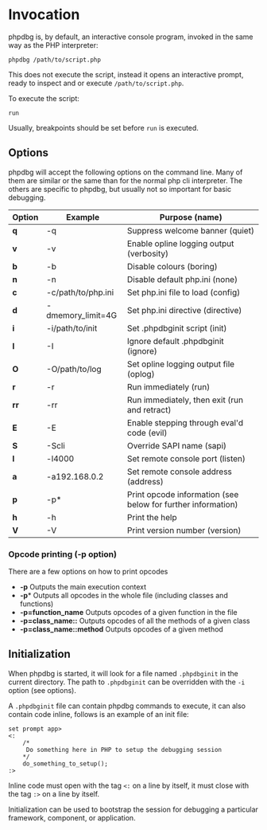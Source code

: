 Invocation
==========

phpdbg is, by default, an interactive console program, invoked in the same way as the PHP interpreter:

    phpdbg /path/to/script.php

This does not execute the script, instead it opens an interactive prompt, ready to inspect and or execute ```/path/to/script.php```.

To execute the script:

    run

Usually, breakpoints should be set before ```run``` is executed.

Options
-------

phpdbg will accept the following options on the command line. Many of them are similar or the same than for the normal php cli interpreter. The others are specific to phpdbg, but usually not so important for basic debugging.

<table>
    <thead>
        <tr>
            <th>Option</th>
            <th>Example</th>
            <th>Purpose (name)</th>
        </tr>
    </thead>
    <tbody>
        <tr>
            <td><b>q</b></td>
            <td>-q</td>
            <td>Suppress welcome banner (quiet)</td>
        </tr>
        <tr>
            <td><b>v</b></td>
            <td>-v</td>
            <td>Enable opline logging output (verbosity)</td>
        </tr>
        <tr>
            <td><b>b</b></td>
            <td>-b</td>
            <td>Disable colours (boring)</td>
        </tr>
        <tr>
            <td><b>n</b></td>
            <td>-n</td>
            <td>Disable default php.ini (none)</td>
        </tr>
        <tr>
            <td><b>c</b></td>
            <td>-c/path/to/php.ini</td>
            <td>Set php.ini file to load (config)</td>
        </tr>
        <tr>
            <td><b>d</b></td>
            <td>-dmemory_limit=4G</td>
            <td>Set php.ini directive (directive)</td>
        </tr>
        <tr>
            <td><b>i</b></td>
            <td>-i/path/to/init</td>
            <td>Set .phpdbginit script (init)</td>
        </tr>
        <tr>
            <td><b>I</b></td>
            <td>-I</td>
            <td>Ignore default .phpdbginit (ignore)</td>
        </tr>
        <tr>
            <td><b>O</b></td>
            <td>-O/path/to/log</td>
            <td>Set opline logging output file (oplog)</td>
        </tr>
        <tr>
            <td><b>r</b></td>
            <td>-r</td>
            <td>Run immediately (run)</td>
        </tr>
        <tr>
            <td><b>rr</b></td>
            <td>-rr</td>
            <td>Run immediately, then exit (run and retract)</td>
        </tr>
        <tr>
            <td><b>E</b></td>
            <td>-E</td>
            <td>Enable stepping through eval'd code (evil)</td>
        </tr>
        <tr>
            <td><b>S</b></td>
            <td>-Scli</td>
            <td>Override SAPI name (sapi)</td>
        </tr>
        <tr>
            <td><b>l</b></td>
            <td>-l4000</td>
            <td>Set remote console port (listen)</td>
        </tr>
        <tr>
            <td><b>a</b></td>
            <td>-a192.168.0.2</td>
            <td>Set remote console address (address)</td>
        </tr>
        <tr>
            <td><b>p</b></td>
            <td>-p*</td>
            <td>Print opcode information (see below for further information)</td>
        </tr>
        <tr>
            <td><b>h</b></td>
            <td>-h</td>
            <td>Print the help</td>
        </tr>
        <tr>
            <td><b>V</b></td>
            <td>-V</td>
            <td>Print version number (version)</td>
        </tr>
    </tbody>
</table>

### Opcode printing (-p option) ###
There are a few options on how to print opcodes
* **-p** Outputs the main execution context
* **-p*** Outputs all opcodes in the whole file (including classes and functions)
* **-p=function_name** Outputs opcodes of a given function in the file
* **-p=class_name::** Outputs opcodes of all the methods of a given class
* **-p=class_name::method** Outputs opcodes of a given method

Initialization
--------------

When phpdbg is started, it will look for a file named ```.phpdbginit``` in the current directory. The path to ```.phpdbginit``` can be overridden with the ```-i``` option (see options).

A ```.phpdbginit``` file can contain phpdbg commands to execute, it can also contain code inline, follows is an example of an init file:

```
set prompt app>
<:
    /*
     Do something here in PHP to setup the debugging session
    */
    do_something_to_setup();
:>
```

Inline code must open with the tag ```<:``` on a line by itself, it must close with the tag ```:>``` on a line by itself.

Initialization can be used to bootstrap the session for debugging a particular framework, component, or application.
